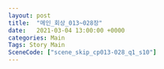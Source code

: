 ```yaml
---
layout: post
title:  "메인_회상_013~028장"
date:   2021-03-04 13:00:00 +0000
categories: Main
Tags: Story Main
SceneCode: ["scene_skip_cp013-028_q1_s10"]
---
```

